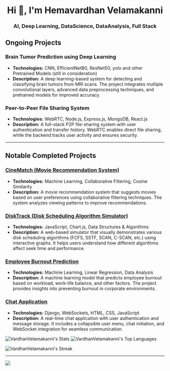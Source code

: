 <h1 align="center">Hi 👋, I'm Hemavardhan Velamakanni</h1>
<h3 align="center">AI, Deep Learning, DataScience, DataAnalysis, Full Stack</h3>



## Ongoing Projects

### Brain Tumor Prediction using Deep Learning  
- **Technologies:** CNN, EfficientNetB0, ResNet50, yolo and other Pretrained Models (still in consideration)
- **Description:** A deep learning-based system for detecting and classifying brain tumors from MRI scans. The project integrates multiple convolutional layers, advanced data preprocessing techniques, and pretrained models for improved accuracy.  

### Peer-to-Peer File Sharing System  
- **Technologies:** WebRTC, Node.js, Express.js, MongoDB, React.js  
- **Description:** A full-stack P2P file-sharing system with user authentication and transfer history. WebRTC enables direct file sharing, while the backend tracks user activity and ensures security.  

---

## Notable Completed Projects  

### [CineMatch (Movie Recommendation System)](https://github.com/VardhanVelamakanni/CineMatch)  
- **Technologies:** Machine Learning, Collaborative Filtering, Cosine Similarity  
- **Description:** A movie recommendation system that suggests movies based on user preferences using collaborative filtering techniques. The system analyzes viewing patterns to improve recommendations.  

### [DiskTrack (Disk Scheduling Algorithm Simulator)](https://github.com/VardhanVelamakanni/DiskTrackSim)  
- **Technologies:** JavaScript, Chart.js, Data Structures & Algorithms  
- **Description:** A web-based simulator that visually demonstrates various disk scheduling algorithms (FCFS, SSTF, SCAN, C-SCAN, etc.) using interactive graphs. It helps users understand how different algorithms affect seek time and performance.  

### [Employee Burnout Prediction](https://github.com/VardhanVelamakanni/Employee-burnout-prediction-aiml)  
- **Technologies:** Machine Learning, Linear Regression, Data Analysis  
- **Description:** A machine learning model that predicts employee burnout based on workload, work-life balance, and other factors. The project provides insights into preventing burnout in corporate environments.  

### [Chat Application](https://github.com/VardhanVelamakanni/chatapp)  
- **Technologies:** Django, WebSockets, HTML, CSS, JavaScript  
- **Description:** A real-time chat application with user authentication and message storage. It includes a collapsible user menu, chat initiation, and WebSocket integration for seamless communication.  




![VardhanVelamakanni's Stats](https://github-readme-stats.vercel.app/api?username=VardhanVelamakanni&theme=dark&show_icons=true&hide_border=true&count_private=true)
![VardhanVelamakanni's Top Languages](https://github-readme-stats.vercel.app/api/top-langs/?username=VardhanVelamakanni&theme=dark&show_icons=true&hide_border=true&layout=compact)

![VardhanVelamakanni's Streak](https://github-readme-streak-stats.herokuapp.com/?user=VardhanVelamakanni&theme=dark&hide_border=true)



---
[![](https://visitcount.itsvg.in/api?id=VardhanVelamakanni&icon=0&color=0)](https://visitcount.itsvg.in)





